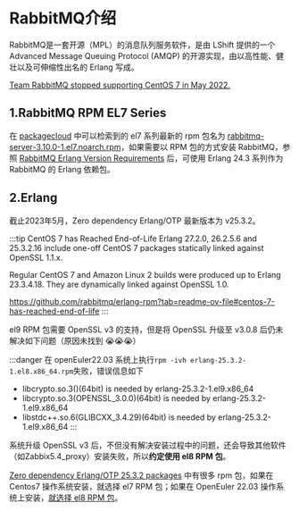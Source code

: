# RabbitMQ介绍

RabbitMQ是一套开源（MPL）的消息队列服务软件，是由 LShift 提供的一个 Advanced Message Queuing Protocol (AMQP) 的开源实现，由以高性能、健壮以及可伸缩性出名的 Erlang 写成。

[Team RabbitMQ stopped supporting CentOS 7 in May 2022.](https://blog.rabbitmq.com/posts/2022/04/centos-7-support-discontinued/)

## 1.RabbitMQ RPM EL7 Series

在 <a href="https://packagecloud.io/" target="_blank">packagecloud</a> 中可以检索到的 el7 系列最新的 rpm 包名为 <a href="" target="_blank">rabbitmq-server-3.10.0-1.el7.noarch.rpm</a>，如果需要以 RPM 包的方式安装 RabbitMQ，参照 <a href="https://rabbitmq.com/which-erlang.html" target="_blank">RabbitMQ Erlang Version Requirements</a> 后，可使用 Erlang 24.3 系列作为 RabbitMQ 的 Erlang 依赖包。

## 2.Erlang

截止2023年5月，Zero dependency Erlang/OTP 最新版本为 v25.3.2。

:::tip CentOS 7 has Reached End-of-Life
Erlang 27.2.0, 26.2.5.6 and 25.3.2.16 include one-off CentOS 7 packages statically linked against OpenSSL 1.1.x.

Regular CentOS 7 and Amazon Linux 2 builds were produced up to Erlang 23.3.4.18. They are dynamically linked against OpenSSL 1.0.

https://github.com/rabbitmq/erlang-rpm?tab=readme-ov-file#centos-7-has-reached-end-of-life
:::

el9 RPM 包需要 OpenSSL v3 的支持，但是将 OpenSSL 升级至 v3.0.8 后仍未解决如下问题（原因未找到 😭😭😭）

:::danger 在 openEuler22.03 系统上执行`rpm -ivh erlang-25.3.2-1.el8.x86_64.rpm`失败，错误信息如下
- libcrypto.so.3()(64bit) is needed by erlang-25.3.2-1.el9.x86_64
- libcrypto.so.3(OPENSSL_3.0.0)(64bit) is needed by erlang-25.3.2-1.el9.x86_64
- libstdc++.so.6(GLIBCXX_3.4.29)(64bit) is needed by erlang-25.3.2-1.el9.x86_64
:::

系统升级 OpenSSL v3 后，不但没有解决安装过程中的问题，还会导致其他软件（如Zabbix5.4_proxy）安装失败，所以**约定使用 el8 RPM 包**。

[Zero dependency Erlang/OTP 25.3.2 packages](https://github.com/rabbitmq/erlang-rpm/releases/tag/v25.3.2) 中有很多 rpm 包，如果在 Centos7 操作系统安装，就选择 el7 RPM 包；如果在 OpenEuler 22.03 操作系统上安装，<a href="/middleware/rabbitmq/install-3.11.html#二、在openeuler上安装erlang" target="_blank">就选择 el8 RPM 包</a>。